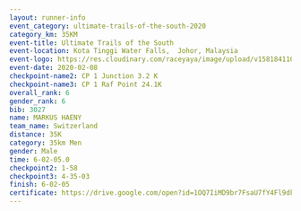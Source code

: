 ```yaml
--- 
layout: runner-info 
event_category: ultimate-trails-of-the-south-2020 
category_km: 35KM 
event-title: Ultimate Trails of the South 
event-location: Kota Tinggi Water Falls,  Johor, Malaysia 
event-logo: https://res.cloudinary.com/raceyaya/image/upload/v1581841103/logo/2020/ultimate-trails-2020_i93dfj.jpg 
event-date: 2020-02-08 
checkpoint-name2: CP 1 Junction 3.2 K 
checkpoint-name3: CP 1 Raf Point 24.1K 
overall_rank: 6
gender_rank: 6
bib: 3027
name: MARKUS HAENY
team_name: Switzerland
distance: 35K
category: 35km Men
gender: Male
time: 6-02-05.0
checkpoint2: 1-58
checkpoint3: 4-35-03
finish: 6-02-05
certificate: https://drive.google.com/open?id=1OQ7IiMD9br7FsaU7fY4Fl9dkjL23GKdW
--- 
```

